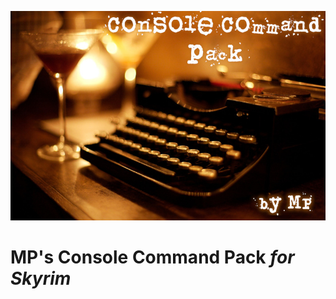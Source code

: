 ![MP's Console Command Pack](Images/MPsConsoleCommandPack.jpg)

# MP's Console Command Pack _for Skyrim_
